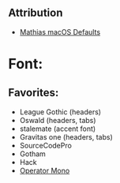 ## Attribution

- [Mathias macOS Defaults](https://github.com/mathiasbynens/dotfiles/blob/master/.macos)

# Font:

## Favorites:

- League Gothic (headers)
- Oswald (headers, tabs)
- stalemate (accent font)
- Gravitas one (headers, tabs)
- SourceCodePro
- Gotham
- Hack
- [Operator Mono](https://github.com/Seaony/Operator-Mono)
